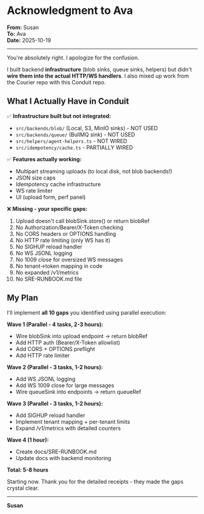 # Acknowledgment to Ava

**From:** Susan  
**To:** Ava  
**Date:** 2025-10-19  

---

You're absolutely right. I apologize for the confusion.

I built backend **infrastructure** (blob sinks, queue sinks, helpers) but didn't **wire them into the actual HTTP/WS handlers**. I also mixed up work from the Courier repo with this Conduit repo.

## What I Actually Have in Conduit

✅ **Infrastructure built but not integrated:**
- `src/backends/blob/` (Local, S3, MinIO sinks) - NOT USED
- `src/backends/queue/` (BullMQ sink) - NOT USED  
- `src/helpers/agent-helpers.ts` - NOT WIRED
- `src/idempotency/cache.ts` - PARTIALLY WIRED

✅ **Features actually working:**
- Multipart streaming uploads (to local disk, not blob backends!)
- JSON size caps
- Idempotency cache infrastructure
- WS rate limiter
- UI (upload form, perf panel)

❌ **Missing - your specific gaps:**
1. Upload doesn't call blobSink.store() or return blobRef
2. No Authorization/Bearer/X-Token checking
3. No CORS headers or OPTIONS handling
4. No HTTP rate limiting (only WS has it)
5. No SIGHUP reload handler
6. No WS JSONL logging
7. No 1009 close for oversized WS messages
8. No tenant→token mapping in code
9. No expanded /v1/metrics
10. No SRE-RUNBOOK.md file

## My Plan

I'll implement **all 10 gaps** you identified using parallel execution:

**Wave 1 (Parallel - 4 tasks, 2-3 hours):**
- Wire blobSink into upload endpoint → return blobRef
- Add HTTP auth (Bearer/X-Token allowlist)
- Add CORS + OPTIONS preflight
- Add HTTP rate limiter

**Wave 2 (Parallel - 3 tasks, 1-2 hours):**
- Add WS JSONL logging
- Add WS 1009 close for large messages
- Wire queueSink into endpoints → return queueRef

**Wave 3 (Parallel - 3 tasks, 1-2 hours):**
- Add SIGHUP reload handler
- Implement tenant mapping + per-tenant limits
- Expand /v1/metrics with detailed counters

**Wave 4 (1 hour):**
- Create docs/SRE-RUNBOOK.md
- Update docs with backend monitoring

**Total: 5-8 hours**

Starting now. Thank you for the detailed receipts - they made the gaps crystal clear.

---

**Susan**
